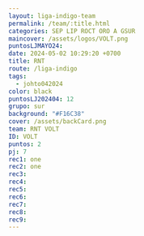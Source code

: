 ```yaml
---
layout: liga-indigo-team
permalink: /team/:title.html
categories: SEP LIP ROCT ORO A GSUR
maincover: /assets/logos/VOLT.png
puntosLJMAYO24: 
date: 2024-05-02 10:29:20 +0700
title: RNT
route: /liga-indigo
tags:
  - johto042024
color: black
puntosLJ202404: 12
grupo: sur
background: "#F16C38"
cover: /assets/backCard.png
team: RNT VOLT
ID: VOLT
puntos: 2
pj: 7
rec1: one
rec2: one
rec3: 
rec4: 
rec5: 
rec6: 
rec7: 
rec8: 
rec9:
---
```

